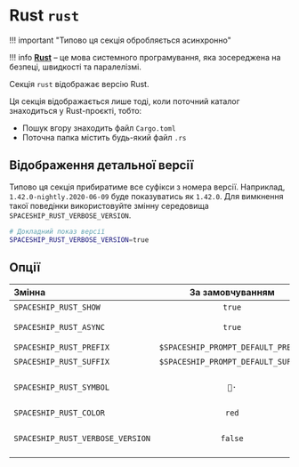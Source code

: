 # Rust `rust`

!!! important "Типово ця секція обробляється асинхронно"

!!! info
    [**Rust**](https://www.rust-lang.org) – це мова системного програмування, яка зосереджена на безпеці, швидкості та паралелізмі.

Секція `rust` відображає версію Rust.

Ця секція відображається лише тоді, коли поточний каталог знаходиться у Rust-проєкті, тобто:

* Пошук вгору знаходить файл `Cargo.toml`
* Поточна папка містить будь-який файл `.rs`

## Відображення детальної версії

Типово ця секція прибиратиме все суфікси з номера версії. Наприклад, `1.42.0-nightly.2020-06-09` буде показуватись як `1.42.0`. Для вимкнення такої поведінки використовуйте змінну середовища `SPACESHIP_RUST_VERBOSE_VERSION`.

```zsh title=".zshrc"
# Докладний показ версії
SPACESHIP_RUST_VERBOSE_VERSION=true
```

## Опції

| Змінна                           |          За замовчуванням          | Пояснення                                        |
|:-------------------------------- |:----------------------------------:| ------------------------------------------------ |
| `SPACESHIP_RUST_SHOW`            |               `true`               | Показати секцію                                  |
| `SPACESHIP_RUST_ASYNC`           |               `true`               | Рендерити секцію асинхронно                      |
| `SPACESHIP_RUST_PREFIX`          | `$SPACESHIP_PROMPT_DEFAULT_PREFIX` | Префікс секції                                   |
| `SPACESHIP_RUST_SUFFIX`          | `$SPACESHIP_PROMPT_DEFAULT_SUFFIX` | Суфікс секції                                    |
| `SPACESHIP_RUST_SYMBOL`          |                `🦀·`                | Символ, що відображається перед секцією          |
| `SPACESHIP_RUST_COLOR`           |               `red`                | Колір секції                                     |
| `SPACESHIP_RUST_VERBOSE_VERSION` |              `false`               | Показує яка гілка використовується, якщо такі є. |
